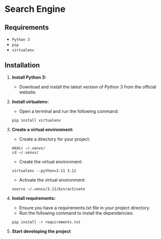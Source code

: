 # Search Engine

## Requirements

- `Python 3`
- `pip`
- `virtualenv`

## Installation

1. **Install Python 3:**

   - Download and install the latest version of Python 3 from the official website.

2. **Install virtualenv:**

   - Open a terminal and run the following command:

   ```
   pip install virtualenv
   ```

3. **Create a virtual environment:**

   - Create a directory for your project:

    ```
    mkdir ~/.venvs/
    cd ~/.venvs/
    ```

   - Create the virtual environment:

    ```
    virtualenv --python=3.11 3.11
    ```

   - Activate the virtual environment:

    ```
    source ~/.venvs/3.11/bin/activate
    ```

4. **Install requirements:**

   - Ensure you have a requirements.txt file in your project directory.
   - Run the following command to install the dependencies:

   ```
   pip install -r requirements.txt
   ```

5. **Start developing the project**
